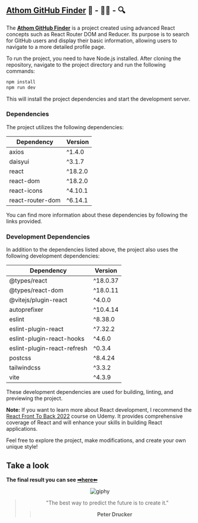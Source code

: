 ## [Athom GitHub Finder](https://athomo-github-finder.netlify.app/) 🚀 - 🧑‍💻 - 🔍

The **[Athom GitHub Finder](https://athomo-github-finder.netlify.app/)** is a project created using advanced React concepts such as React Router DOM and Reducer. Its purpose is to search for GitHub users and display their basic information, allowing users to navigate to a more detailed profile page. 

To run the project, you need to have Node.js installed. After cloning the repository, navigate to the project directory and run the following commands:

```bash
npm install
npm run dev
```

This will install the project dependencies and start the development server.

### Dependencies

The project utilizes the following dependencies:

| Dependency       | Version |
|------------------|---------|
| axios            | ^1.4.0  |
| daisyui          | ^3.1.7  |
| react            | ^18.2.0 |
| react-dom        | ^18.2.0 |
| react-icons      | ^4.10.1 |
| react-router-dom | ^6.14.1 |

You can find more information about these dependencies by following the links provided.

### Development Dependencies

In addition to the dependencies listed above, the project also uses the following development dependencies:

| Dependency                    | Version    |
|-------------------------------|------------|
| @types/react                  | ^18.0.37   |
| @types/react-dom              | ^18.0.11   |
| @vitejs/plugin-react          | ^4.0.0     |
| autoprefixer                  | ^10.4.14   |
| eslint                        | ^8.38.0    |
| eslint-plugin-react           | ^7.32.2    |
| eslint-plugin-react-hooks     | ^4.6.0     |
| eslint-plugin-react-refresh   | ^0.3.4     |
| postcss                       | ^8.4.24    |
| tailwindcss                   | ^3.3.2     |
| vite                          | ^4.3.9     |

These development dependencies are used for building, linting, and previewing the project.

**Note:** If you want to learn more about React development, I recommend the [React Front To Back 2022](https://www.udemy.com/course/react-front-to-back-2022) course on Udemy. It provides comprehensive coverage of React and will enhance your skills in building React applications.

Feel free to explore the project, make modifications, and create your own unique style!

## Take a look

 **The final result you can see [➡here⬅](https://athomo-github-finder.netlify.app/)**

<div align="center">

![giphy](https://github.com/Bumboobee/athomo-github-finder/assets/94147847/8a2b82cf-fc66-4a20-a777-8b162fb622ee)

> "The best way to predict the future is to create it."
>> **Peter Drucker**
<div \> 
